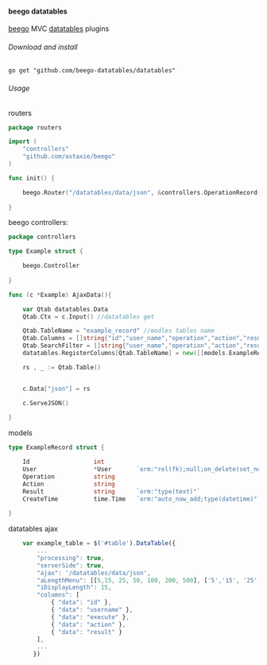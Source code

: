 #### beego  datatables

[beego](https://github.com/astaxie/beego/) MVC  [datatables](http://datatables.net/examples/server_side/pipeline.html) plugins

###### Download and install
`go get "github.com/beego-datatables/datatables"`

###### Usage

routers
```go
package routers

import (
	"controllers"
	"github.com/astaxie/beego"
)

func init() {

	beego.Router("/datatables/data/json", &controllers.OperationRecord{},"*:AjaxData")
	
}
```

beego controllers:
```go
package controllers

type Example struct {

	beego.Controller
	
}

func (c *Example) AjaxData(){

	var Qtab datatables.Data
	Qtab.Ctx = c.Input() //datatables get

	Qtab.TableName = "example_record" //modles tables name
	Qtab.Columns = []string{"id","user_name","operation","action","result","create_time"} //datatables columns arrange
	Qtab.SearchFilter = []string{"user_name","operation","action","result"} //datatables filter
	datatables.RegisterColumns[Qtab.TableName] = new([]models.ExampleRecord) //register result 

	rs , _ := Qtab.Table()


	c.Data["json"] = rs

	c.ServeJSON()
	
}

```


models

```go
type ExampleRecord struct {

	Id					int
	User				*User 		`orm:"rel(fk);null;on_delete(set_null)"`
	Operation 			string
	Action 				string
	Result 				string		`orm:"type(text)"`
	CreateTime 			time.Time 	`orm:"auto_now_add;type(datetime)"`
	
}
```

datatables ajax

```javascript
    var example_table = $('#table').DataTable({
        ...
        "processing": true,
        "serverSide": true,
        "ajax": '/datatables/data/json',
        "aLengthMenu": [[5,15, 25, 50, 100, 200, 500], ['5','15', '25', '50', '100', '200', '500']],
        "iDisplayLength": 15,
        "columns": [
            { "data": "id" },
            { "data": "username" },
            { "data": "execute" },
            { "data": "action" },
            { "data": "result" }
        ],
        ...
       })
```
